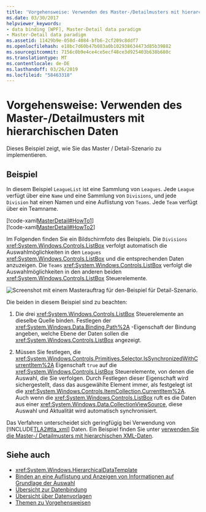 ```yaml
---
title: 'Vorgehensweise: Verwenden des Master-/Detailmusters mit hierarchischen Daten'
ms.date: 03/30/2017
helpviewer_keywords:
- data binding [WPF], Master-Detail data paradigm
- Master-Detail data paradigm
ms.assetid: 11429b9e-058d-4084-bfb6-2cf209c8ddf7
ms.openlocfilehash: e18bc7d60b47b083a0b102938634473d85b39882
ms.sourcegitcommit: 7156c0b9e4ce4ce5ecf48ce3d925403b638b680c
ms.translationtype: MT
ms.contentlocale: de-DE
ms.lasthandoff: 03/26/2019
ms.locfileid: "58463318"
---
```

# <a name="how-to-use-the-master-detail-pattern-with-hierarchical-data"></a>Vorgehensweise: Verwenden des Master-/Detailmusters mit hierarchischen Daten
Dieses Beispiel zeigt, wie Sie das Master / Detail-Szenario zu implementieren.  
  
## <a name="example"></a>Beispiel  
 In diesem Beispiel `LeagueList` ist eine Sammlung von `Leagues`. Jede `League` verfügt über eine `Name` und eine Sammlung von `Divisions`, und jede `Division` hat einen Namen und eine Auflistung von `Teams`. Jede `Team` verfügt über ein Teamname.  
  
 [!code-xaml[MasterDetail#HowTo1](~/samples/snippets/visualbasic/VS_Snippets_Wpf/MasterDetail/VisualBasic/Page1.xaml#howto1)]  
[!code-xaml[MasterDetail#HowTo2](~/samples/snippets/visualbasic/VS_Snippets_Wpf/MasterDetail/VisualBasic/Page1.xaml#howto2)]  
  
 Im Folgenden finden Sie ein Bildschirmfoto des Beispiels. Die `Divisions` <xref:System.Windows.Controls.ListBox> verfolgt automatisch die Auswahlmöglichkeiten in den `Leagues` <xref:System.Windows.Controls.ListBox> und die entsprechenden Daten anzuzeigen. Die `Teams` <xref:System.Windows.Controls.ListBox> verfolgt die Auswahlmöglichkeiten in den anderen beiden <xref:System.Windows.Controls.ListBox> Steuerelemente.  
  
 ![Screenshot mit einem Masterauftrag für den&#45;Beispiel für Detail-Szenario.](./media/how-to-use-the-master-detail-pattern-with-hierarchical-data/databinding-master-detail-scenario.png)  
  
 Die beiden in diesem Beispiel sind zu beachten:  
  
1.  Die drei <xref:System.Windows.Controls.ListBox> Steuerelemente an dieselbe Quelle binden. Festlegen der <xref:System.Windows.Data.Binding.Path%2A> -Eigenschaft der Bindung angeben, welche Ebene der Daten sollen die <xref:System.Windows.Controls.ListBox> angezeigt.  
  
2.  Müssen Sie festlegen, die <xref:System.Windows.Controls.Primitives.Selector.IsSynchronizedWithCurrentItem%2A> Eigenschaft `true` auf die <xref:System.Windows.Controls.ListBox> Steuerelemente, von denen die Auswahl, die Sie verfolgen. Durch Festlegen dieser Eigenschaft wird sichergestellt, dass das ausgewählte Element immer, als festgelegt ist die <xref:System.Windows.Controls.ItemCollection.CurrentItem%2A>. Auch wenn die <xref:System.Windows.Controls.ListBox> ruft es die Daten aus einer <xref:System.Windows.Data.CollectionViewSource>, diese Auswahl und Aktualität wird automatisch synchronisiert.  
  
 Das Verfahren unterscheidet sich geringfügig bei Verwendung von [!INCLUDE[TLA2#tla_xml](../../../../includes/tla2sharptla-xml-md.md)] Daten. Ein Beispiel finden Sie unter [verwenden Sie die Master-/ Detailmusters mit hierarchischen XML-Daten](how-to-use-the-master-detail-pattern-with-hierarchical-xml-data.md).  
  
## <a name="see-also"></a>Siehe auch
- <xref:System.Windows.HierarchicalDataTemplate>
- [Binden an eine Auflistung und Anzeigen von Informationen auf Grundlage der Auswahl](how-to-bind-to-a-collection-and-display-information-based-on-selection.md)
- [Übersicht zur Datenbindung](data-binding-overview.md)
- [Übersicht über Datenvorlagen](data-templating-overview.md)
- [Themen zu Vorgehensweisen](data-binding-how-to-topics.md)
